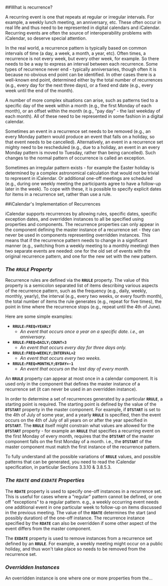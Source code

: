 
<!-- --- title: iCalendar Recurrences -->

##What is recurrence?

A recurring event is one that repeats at regular or irregular intervals. For example, a weekly lunch meeting, an anniversary, etc. These often occur in real life and thus need to be represented in digital calendars and iCalendar. Recurring events are often the source of interoperability problems with iCalendar, so deserve special attention.

In the real world, a recurrence pattern is typically based on common intervals of time (a day, a week, a month, a year, etc). Often times, a recurrence is not every week, but every other week, for example. So there needs to be a way to express an interval between each recurrence. Some types of recurrence never end - typically anniversaries, though often it is because no obvious end point can be identified. In other cases there is a well-known end point, determined either by the total number of recurrences (e.g., every day for the next three days), or a fixed end date (e.g., every week until the end of the month).

A number of more complex situations can arise, such as patterns tied to a specific day of the week within a month (e.g., the first Monday of each month), or an offset within the month (e.g., "pay day" - the last weekday of each month). All of these need to be represented in some fashion in a digital calendar.

Sometimes an event in a recurrence set needs to be removed (e.g., an every Monday pattern would produce an event that falls on a holiday, so that event needs to be cancelled). Alternatively, an event in a recurrence set mighty need to be rescheduled (e.g., due to a holiday, an event in an every Monday pattern is moved to Tuesday, rather than being cancelled). Such changes to the normal pattern of occurrence is called an exception.

Sometimes an irregular pattern exists - for example the Easter holiday is determined by a complex astronomical calculation that would not be trivial to represent in iCalendar. Or additional one-off meetings are scheduled (e.g., during one weekly meeting the participants agree to have a follow-up later in the week). To cope with these, it is possible to specify explicit dates for items in a recurrence set, rather than use a rule.

##iCalendar's Implementation of Recurrences

iCalendar supports recurrences by allowing rules, specific dates, specific exception dates, and overridden instances to all be specified using properties and components. The recurrence properties can only appear in the component defining the master instance of a recurrence set - they can never be used in components representing overridden instances. This means that if the recurrence pattern needs to change in a significant manner (e.g., switching from a weekly meeting to a monthly meeting) then two separate events are needed: one for the old set of events with the original recurrence pattern, and one for the new set with the new pattern.

### *The **`RRULE`** Property*

Recurrence rules are defined via the **`RRULE`** property. The value of this property is a semicolon separated list of items describing various aspects of the recurrence pattern, such as the frequency (e.g., daily, weekly, monthly, yearly), the interval (e.g., every two weeks, or every fourth month), the total number of items the rule generates (e.g., repeat for five times), the point in time where the recurrence stops (e.g., repeat until the 4th of June).

Here are some simple examples:

* **`RRULE:FREQ=YEARLY`**
  - *An event that occurs once a year on a specific date. i.e., an anniversary.*
* **`RRULE:FREQ=DAILY;COUNT=3`**
  - *An event that occurs every day for three days only.*
* **`RRULE:FREQ=WEEKLY;INTERVAL=2`**
  - *An event that occurs every two weeks.*
* **`RRULE:FREQ=MONTHLY;BYDAY=-1`**
  - *An event that occurs on the last day of every month.*

An **`RRULE`** property can appear at most once in a calendar component. It is used only in the component that defines the master instance of a recurrence set (it can never be used in an overridden instance).

In order to determine a set of recurrences generated by a particular **`RRULE`**, a starting point is required. The starting point is defined by the value of the **`DTSTART`** property in the master component. For example, if **`DTSTART`** is set to the 4th of July of some year, and a yearly **`RRULE`** is specified, then the event occurs on the 4th of July of all years on or after the year specified in **`DTSTART`**. The **`RRULE`** itself might constrain what values are allowed for the **`DTSTART`** property - for example an **`RRULE`** that specifies a recurring event on the first Monday of every month, requires that the **`DTSTART`** of the master component falls on the first Monday of a month. i.e., the **`DTSTART`** of the master component must match the first instance of the recurrence pattern.

To fully understand all the possible variations of **`RRULE`** values, and possible patterns that can be generated, you need to read the iCalendar specification, in particular Sections 3.3.10 & 3.8.5.3.

### *The **`RDATE`** and **`EXDATE`** Properties*

The **`RDATE`** property is used to specify one-off instances in a recurrence set. This is useful for cases where a "regular" pattern cannot be defined, or one off "exceptions" to a regular pattern. e.g., a weekly occurring event needs one additional event in one particular week to follow-up on items discussed in the previous meeting. The value of the **`RDATE`** determines the start (and possibly duration) of the one-off instance. The recurrence instance specified by the **`RDATE`** can also be overridden if some other aspect of the event differs from the master component.

The **`EXDATE`** property is used to remove instances from a recurrence set defined by an **`RRULE`**. For example, a weekly meeting might occur on a public holiday, and thus won't take place so needs to be removed from the recurrence set.

### *Overridden Instances*

An overridden instance is one where one or more properties from the...
